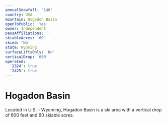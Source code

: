 ```yaml
---
annualSnowfall: '140'
country: USA
mountain: Hogadon Basin
openToPublic: 'Yes'
owner: Independent
passAffiliations: ''
skiableAcres: '60'
skied: 'No'
state: Wyoming
surfaceLiftsOnly: 'No'
verticalDrop: '600'
operated:
  '2324': true
  '2425': true
---
```



# Hogadon Basin

Located in U.S. - Wyoming, Hogadon Basin is a ski area with a vertical drop of 600 feet and 60 skiable acres.

